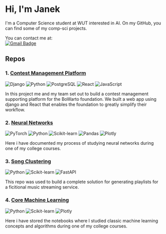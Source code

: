 # Hi, I'm Janek 

I'm a Computer Science student at WUT interested in AI. On my GitHub, you can find some of my comp-sci projects.

You can contact me at: \
[![Gmail Badge](https://img.shields.io/badge/-filipeckijan@gmail.com-purple?style=flat-roundedrectangle&logo=Gmail&logoColor=white)](mailto:filipeckijan@gmail.com)

## Repos

### 1. [Contest Management Platform](https://github.com/janekfilipecki/contest-management-platform)

![Django](https://img.shields.io/badge/Django-purple?style=for-the-badge&logo=django)
![Python](https://img.shields.io/badge/Python-purple?style=for-the-badge&logo=python)
![PostgreSQL](https://img.shields.io/badge/PostgreSQL-purple?style=for-the-badge&logo=postgresql)
![React](https://img.shields.io/badge/React-purple?style=for-the-badge&logo=react)
![JavaScript](https://img.shields.io/badge/JavaScript-purple?style=for-the-badge&logo=javascript)

In this project me and my team set out to build a contest management supporting platform for the BoWarto foundation. We built a web app using django and React that enables the foundation to greatly simplify their workflow.

### 2. [Neural Networks](https://github.com/janekfilipecki/neural-networks)


![PyTorch](https://img.shields.io/badge/PyTorch-purple?style=for-the-badge&logo=pytorch)
![Python](https://img.shields.io/badge/Python-purple?style=for-the-badge&logo=python)
![Scikit-learn](https://img.shields.io/badge/Scikit--learn-purple?style=for-the-badge&logo=scikit-learn)
![Pandas](https://img.shields.io/badge/Pandas-purple?style=for-the-badge&logo=pandas)
![Plotly](https://img.shields.io/badge/Plotly-purple?style=for-the-badge&logo=plotly)

Here i have documented my process of studying neural networks during one of my college courses.

### 3. [Song Clustering](https://github.com/your-username/song-clustering)

![Python](https://img.shields.io/badge/Python-purple?style=for-the-badge&logo=python)
![Scikit-learn](https://img.shields.io/badge/Scikit--learn-purple?style=for-the-badge&logo=scikit-learn)
![FastAPI](https://img.shields.io/badge/FastAPI-purple?style=for-the-badge&logo=fastapi)

This repo was used to build a complete solution for generating playlists for a ficitional music streaming service.

### 4. [Core Machine Learning](https://github.com/janekfilipecki/core-machine-learning)

![Python](https://img.shields.io/badge/Python-purple?style=for-the-badge&logo=python)
![Scikit-learn](https://img.shields.io/badge/Scikit--learn-purple?style=for-the-badge&logo=scikit-learn)
![Plotly](https://img.shields.io/badge/Plotly-purple?style=for-the-badge&logo=plotly)

Here i have stored the notebooks where I studied classic machine learning concepts and algorithms during one of my college courses. 
